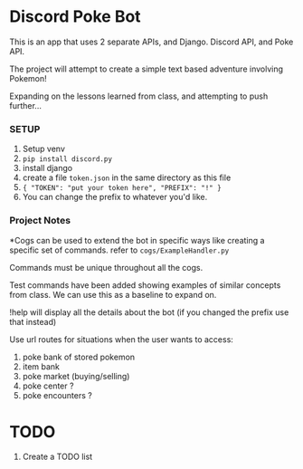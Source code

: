# Discord Poke Bot

This is an app that uses 2 separate APIs, and Django.
Discord API, and Poke API.

The project will attempt to create a simple text based adventure
involving Pokemon!

Expanding on the lessons learned from class, and attempting to push further...

### SETUP

1. Setup venv
2. `pip install discord.py`
3. install django
4. create a file `token.json` in the same directory as this file
5. `{
"TOKEN": "put your token here",
"PREFIX": "!"
}`
6. You can change the prefix to whatever you'd like.

### Project Notes
*Cogs can be used to extend the bot in specific ways like creating a specific set of commands.
refer to `cogs/ExampleHandler.py`

Commands must be unique throughout all the cogs.

Test commands have been added showing examples of similar concepts from class.
We can use this as a baseline to expand on.

!help will display all the details about the bot (if you changed the prefix use that instead)

Use url routes for situations when the user wants to access:
1. poke bank of stored pokemon
2. item bank
3. poke market (buying/selling)
4. poke center ?
5. poke encounters ?

# TODO
1. Create a TODO list
